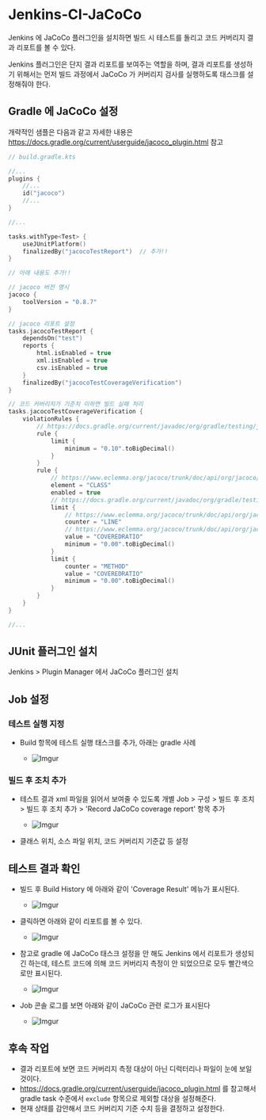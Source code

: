 # Jenkins-CI-JaCoCo

Jenkins 에 JaCoCo 플러그인을 설치하면 빌드 시 테스트를 돌리고 코드 커버리지 결과 리포트를 볼 수 있다.

Jenkins 플러그인은 단지 결과 리포트를 보여주는 역할을 하며, 결과 리포트를 생성하기 위해서는 먼저 빌드 과정에서 JaCoCo 가 커버리지 검사를 실행하도록 태스크를 설정해줘야 한다.

## Gradle 에 JaCoCo 설정

개략적인 샘플은 다음과 같고 자세한 내용은 https://docs.gradle.org/current/userguide/jacoco_plugin.html 참고

```kotlin
// build.gradle.kts

//...
plugins {
    //...
    id("jacoco")
    //...
}

//...

tasks.withType<Test> {
    useJUnitPlatform()
    finalizedBy("jacocoTestReport")  // 추가!!
}

// 아래 내용도 추가!!

// jacoco 버전 명시
jacoco {
    toolVersion = "0.8.7"
}

// jacoco 리포트 설정
tasks.jacocoTestReport {
    dependsOn("test")
    reports {
        html.isEnabled = true
        xml.isEnabled = true
        csv.isEnabled = true
    }
    finalizedBy("jacocoTestCoverageVerification")
}

// 코드 커버리지가 기준치 이하면 빌드 실패 처리
tasks.jacocoTestCoverageVerification {
    violationRules {
        // https://docs.gradle.org/current/javadoc/org/gradle/testing/jacoco/tasks/rules/JacocoViolationRule.html
        rule {  
            limit {
                minimum = "0.10".toBigDecimal()
            }
        }
        rule {
            // https://www.eclemma.org/jacoco/trunk/doc/api/org/jacoco/core/analysis/ICoverageNode.ElementType.html
            element = "CLASS"
            enabled = true
            // https://docs.gradle.org/current/javadoc/org/gradle/testing/jacoco/tasks/rules/JacocoLimit.html
            limit {
                // https://www.eclemma.org/jacoco/trunk/doc/api/org/jacoco/core/analysis/ICoverageNode.CounterEntity.html
                counter = "LINE"
                // https://www.eclemma.org/jacoco/trunk/doc/api/org/jacoco/core/analysis/ICounter.CounterValue.html
                value = "COVEREDRATIO"
                minimum = "0.00".toBigDecimal()
            }
            limit {
                counter = "METHOD"
                value = "COVEREDRATIO"
                minimum = "0.00".toBigDecimal()
            }
        }
    }
}

//...
```


## JUnit 플러그인 설치

Jenkins > Plugin Manager 에서 JaCoCo 플러그인 설치

## Job 설정

### 테스트 실행 지정

- Build 항목에 테스트 실행 태스크를 추가, 아래는 gradle 사례

  - ![Imgur](https://i.imgur.com/Y0CJDxk.png)

### 빌드 후 조치 추가

- 테스트 결과 xml 파일을 읽어서 보여줄 수 있도록 개별 Job > 구성 > 빌드 후 조치 > 빌드 후 조치 추가 > 'Record JaCoCo coverage report' 항목 추가

  - ![Imgur](https://i.imgur.com/BJrB42d.png)

- 클래스 위치, 소스 파일 위치, 코드 커버리지 기준값 등 설정


## 테스트 결과 확인

- 빌드 후 Build History 에 아래와 같이 'Coverage Result' 메뉴가 표시된다.

  - ![Imgur](https://i.imgur.com/AgsMWuy.png)

- 클릭하면 아래와 같이 리포트를 볼 수 있다.

  - ![Imgur](https://i.imgur.com/3RLWwsu.png)

- 참고로 gradle 에 JaCoCo 태스크 설정을 안 해도 Jenkins 에서 리포트가 생성되긴 하는데, 테스트 코드에 의해 코드 커버리지 측정이 안 되었으므로 모두 빨간색으로만 표시된다.

  - ![Imgur](https://i.imgur.com/aAz56O2.png)

- Job 콘솔 로그를 보면 아래와 같이 JaCoCo 관련 로그가 표시된다

  - ![Imgur](https://i.imgur.com/iMOBQ9t.png)


## 후속 작업

- 결과 리포트에 보면 코드 커버리지 측정 대상이 아닌 디럭터리나 파일이 눈에 보일 것이다.
- https://docs.gradle.org/current/userguide/jacoco_plugin.html 를 참고해서 gradle task 수준에서 `exclude` 항목으로 제외할 대상을 설정해준다.
- 현재 상태를 감안해서 코드 커버리지 기준 수치 등을 결정하고 설정한다.

